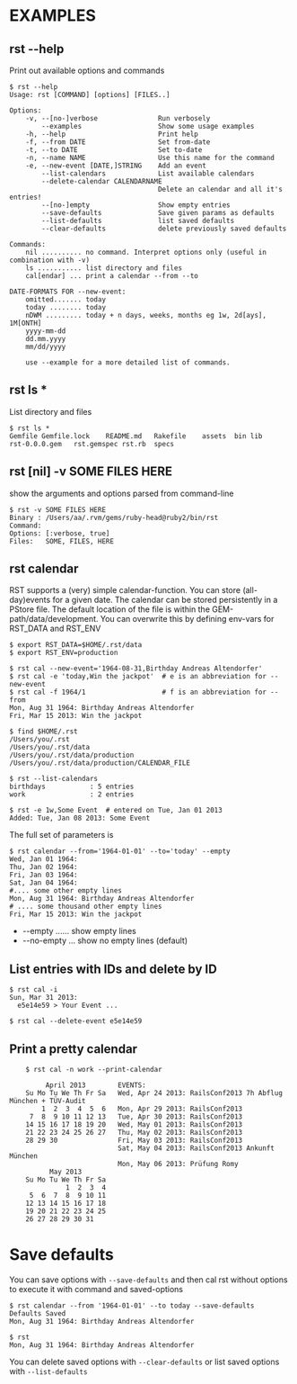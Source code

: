EXAMPLES
========

rst --help
----------
 
Print out available options and commands
  
    $ rst --help
    Usage: rst [COMMAND] [options] [FILES..]

    Options:
        -v, --[no-]verbose               Run verbosely
            --examples                   Show some usage examples
        -h, --help                       Print help
        -f, --from DATE                  Set from-date
        -t, --to DATE                    Set to-date
        -n, --name NAME                  Use this name for the command
        -e, --new-event [DATE,]STRING    Add an event
            --list-calendars             List available calendars
            --delete-calendar CALENDARNAME
                                         Delete an calendar and all it's entries!
            --[no-]empty                 Show empty entries
            --save-defaults              Save given params as defaults
            --list-defaults              list saved defaults
            --clear-defaults             delete previously saved defaults

    Commands:
        nil .......... no command. Interpret options only (useful in combination with -v)
        ls ........... list directory and files
        cal[endar] ... print a calendar --from --to

    DATE-FORMATS FOR --new-event:
        omitted....... today
        today ........ today
        nDWM ......... today + n days, weeks, months eg 1w, 2d[ays], 1M[ONTH]
        yyyy-mm-dd
        dd.mm.yyyy
        mm/dd/yyyy

        use --example for a more detailed list of commands.

rst ls *
--------

List directory and files

    $ rst ls *
    Gemfile	Gemfile.lock	README.md	Rakefile	assets	bin	lib	
    rst-0.0.0.gem	rst.gemspec	rst.rb	specs


rst [nil]  -v SOME FILES HERE
-----------------------------

show the arguments and options parsed from command-line

    $ rst -v SOME FILES HERE
    Binary : /Users/aa/.rvm/gems/ruby-head@ruby2/bin/rst
    Command: 
    Options: [:verbose, true]
    Files:   SOME, FILES, HERE
    
rst calendar
------------

RST supports a (very) simple calendar-function. You can store (all-day)events for a given date.
The calendar can be stored persistently in a PStore file. The default
location of the file is within the GEM-path/data/development. You can
overwrite this by defining env-vars for RST_DATA and RST_ENV
    
    $ export RST_DATA=$HOME/.rst/data
    $ export RST_ENV=production
    
    $ rst cal --new-event='1964-08-31,Birthday Andreas Altendorfer'
    $ rst cal -e 'today,Win the jackpot'  # e is an abbreviation for --new-event
    $ rst cal -f 1964/1                   # f is an abbreviation for --from
    Mon, Aug 31 1964: Birthday Andreas Altendorfer
    Fri, Mar 15 2013: Win the jackpot
    
    $ find $HOME/.rst
    /Users/you/.rst
    /Users/you/.rst/data
    /Users/you/.rst/data/production
    /Users/you/.rst/data/production/CALENDAR_FILE
    
    $ rst --list-calendars
    birthdays           : 5 entries
    work                : 2 entries
    
    $ rst -e 1w,Some Event  # entered on Tue, Jan 01 2013
    Added: Tue, Jan 08 2013: Some Event 

The full set of parameters is

    $ rst calendar --from='1964-01-01' --to='today' --empty
    Wed, Jan 01 1964: 
    Thu, Jan 02 1964: 
    Fri, Jan 03 1964: 
    Sat, Jan 04 1964: 
    #.... some other empty lines
    Mon, Aug 31 1964: Birthday Andreas Altendorfer
    # .... some thousand other empty lines
    Fri, Mar 15 2013: Win the jackpot

* --empty ...... show empty lines
* --no-empty ... show no empty lines (default)

List entries with IDs and delete by ID
--------------------------------------

    $ rst cal -i
    Sun, Mar 31 2013:
      e5e14e59 > Your Event ...
    
    $ rst cal --delete-event e5e14e59

Print a pretty calendar
-----------------------

        $ rst cal -n work --print-calendar
        
             April 2013        EVENTS:
        Su Mo Tu We Th Fr Sa   Wed, Apr 24 2013: RailsConf2013 7h Abflug München + TÜV-Audit
            1  2  3  4  5  6   Mon, Apr 29 2013: RailsConf2013
         7  8  9 10 11 12 13   Tue, Apr 30 2013: RailsConf2013
        14 15 16 17 18 19 20   Wed, May 01 2013: RailsConf2013
        21 22 23 24 25 26 27   Thu, May 02 2013: RailsConf2013
        28 29 30               Fri, May 03 2013: RailsConf2013
                               Sat, May 04 2013: RailsConf2013 Ankunft München
                               Mon, May 06 2013: Prüfung Romy
              May 2013
        Su Mo Tu We Th Fr Sa
                  1  2  3  4
         5  6  7  8  9 10 11
        12 13 14 15 16 17 18
        19 20 21 22 23 24 25
        26 27 28 29 30 31



Save defaults
=============

You can save options with `--save-defaults` and then cal rst without
options to execute it with command and saved-options 

    $ rst calendar --from '1964-01-01' --to today --save-defaults
    Defaults Saved
    Mon, Aug 31 1964: Birthday Andreas Altendorfer
    
    $ rst
    Mon, Aug 31 1964: Birthday Andreas Altendorfer

You can delete saved options with `--clear-defaults` or list saved
options with `--list-defaults`


